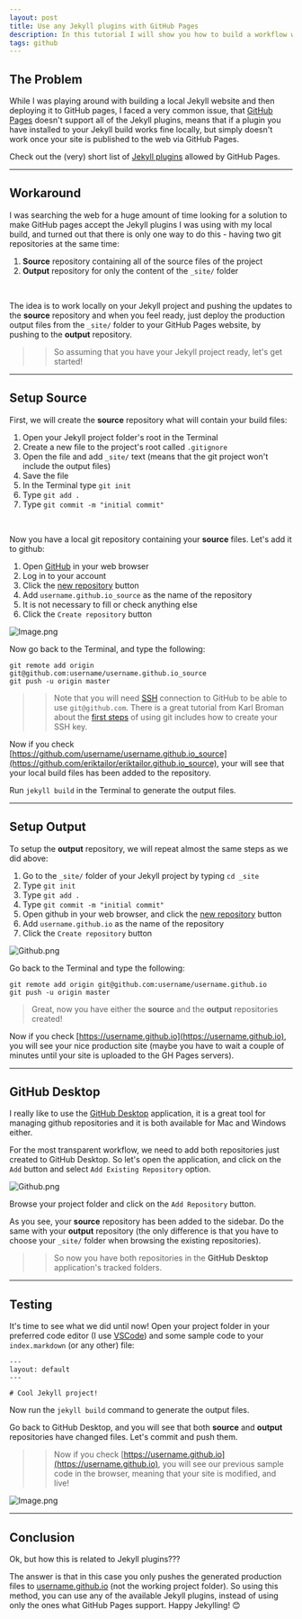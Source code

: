 ```yaml
---
layout: post
title: Use any Jekyll plugins with GitHub Pages
description: In this tutorial I will show you how to build a workflow with Jekyll and GitHub Pages where you will be able to use any Jekyll plugins.
tags: github
---
```


## The Problem

While I was playing around with building a local Jekyll website and then deploying it to GitHub pages, I faced a very common issue, that [GitHub Pages](https://pages.github.com/) doesn't support all of the Jekyll plugins, means that if a plugin you have installed to your Jekyll build works fine locally, but simply doesn't work once your site is published to the web via GitHub Pages.

Check out the (very) short list of [Jekyll plugins](https://pages.github.com/versions/) allowed by GitHub Pages.

---

## Workaround

I was searching the web for a huge amount of time looking for a solution to make GitHub pages accept the Jekyll plugins I was using with my local build, and turned out that there is only one way to do this - having two git repositories at the same time:

1.  **Source** repository containing all of the source files of the project
2.  **Output** repository for only the content of the `_site/` folder

<br>

The idea is to work locally on your Jekyll project and pushing the updates to the **source** repository and when you feel ready, just deploy the production output files from the `_site/` folder to your GitHub Pages website, by pushing to the **output** repository.

> > So assuming that you have your Jekyll project ready, let's get started!

---

## Setup Source

First, we will create the **source** repository what will contain your build files:

1. Open your Jekyll project folder's root in the Terminal
2. Create a new file to the project's root called `.gitignore`
3. Open the file and add `_site/` text (means that the git project won't include the output files)
4. Save the file
5. In the Terminal type `git init`
6. Type `git add .`
7. Type `git commit -m "initial commit"`

<br>

Now you have a local git repository containing your **source** files. Let's add it to github:

1. Open [GitHub](https://github.com/) in your web browser
2. Log in to your account
3. Click the [new repository](https://github.com/new) button
4. Add `username.github.io_source` as the name of the repository
5. It is not necessary to fill or check anything else
6. Click the `Create repository` button

![Image.png](https://res.craft.do/user/full/34d81fee-a2e7-021c-d5fc-2e46d6c760cb/doc/43FBCD4E-96D1-474C-BCCE-7DB3ABCA9D3E/EBBC240A-78E9-4E12-9773-10972CB2365D_2/HJ6A4A1EsOa3TDmR7jaZTwyIFFsAY0aPLlQ0qHc5i1gz/Image.png)

Now go back to the Terminal, and type the following:

```other
git remote add origin git@github.com:username/username.github.io_source
git push -u origin master
```

> > Note that you will need [SSH](https://en.wikipedia.org/wiki/Secure_Shell) connection to GitHub to be able to use `git@github.com`. There is a great tutorial from Karl Broman about the [first steps](https://kbroman.org/github_tutorial/pages/first_time.html) of using git includes how to create your SSH key.

Now if you check [https://github.com/username/username.github.io_source](https://github.com/eriktailor/eriktailor.github.io_source), your will see that your local build files has been added to the repository.

Run `jekyll build` in the Terminal to generate the output files.

---

## Setup Output

To setup the **output** repository, we will repeat almost the same steps as we did above:

1. Go to the `_site/` folder of your Jekyll project by typing `cd _site`
2. Type `git init`
3. Type `git add .`
4. Type `git commit -m "initial commit"`
5. Open github in your web browser, and click the [new repository](https://github.com/new) button
6. Add `username.github.io` as the name of the repository
7. Click the `Create repository` button

![Github.png](https://res.craft.do/user/full/34d81fee-a2e7-021c-d5fc-2e46d6c760cb/doc/43FBCD4E-96D1-474C-BCCE-7DB3ABCA9D3E/67196828-5636-4F34-83CB-E9B99FD8A739_2/s2gMObMrbZridCKDrUuXbdXdtCfpft4xVMeQAHrahtEz/Image.png)

Go back to the Terminal and type the following:

```other
git remote add origin git@github.com:username/username.github.io
git push -u origin master
```

> Great, now you have either the **source** and the **output** repositories created!

Now if you check [https://username.github.io](https://username.github.io), you will see your nice production site (maybe you have to wait a couple of minutes until your site is uploaded to the GH Pages servers).

---

## GitHub Desktop

I really like to use the [GitHub Desktop](https://desktop.github.com/) application, it is a great tool for managing github repositories and it is both available for Mac and Windows either.

For the most transparent workflow, we need to add both repositories just created to GitHub Desktop. So let's open the application, and click on the `Add` button and select `Add Existing Repository` option.

![Github.png](https://res.craft.do/user/full/34d81fee-a2e7-021c-d5fc-2e46d6c760cb/doc/43FBCD4E-96D1-474C-BCCE-7DB3ABCA9D3E/4A32D82B-71FD-4110-AFCB-1134DE6B88BC_2/e9Gpx5xulMREE9xyOPPgYGLWaxs9XwKNKaMVN2VTbkwz/Image.png)

Browse your project folder and click on the `Add Repository` button.

As you see, your **source** repository has been added to the sidebar. Do the same with your **output** repository (the only difference is that you have to choose your `_site/` folder when browsing the existing repositories).

> > So now you have both repositories in the **GitHub Desktop** application's tracked folders.

---

## Testing

It's time to see what we did until now! Open your project folder in your preferred code editor (I use [VSCode](https://code.visualstudio.com/)) and some sample code to your `index.markdown` (or any other) file:

```other
---
layout: default
---

# Cool Jekyll project!
```

Now run the `jekyll build` command to generate the output files.

Go back to GitHub Desktop, and you will see that both **source** and **output** repositories have changed files. Let's commit and push them.

> > Now if you check [https://username.github.io](https://username.github.io), you will see our previous sample code in the browser, meaning that your site is modified, and live!

![Image.png](https://res.craft.do/user/full/34d81fee-a2e7-021c-d5fc-2e46d6c760cb/doc/43FBCD4E-96D1-474C-BCCE-7DB3ABCA9D3E/7A2C56EF-D130-4FB5-8AB4-B31371A8071E_2/V08OQsXyElFihSTkcNLyl2OkqaCys5rqnIMxkPCXnwYz/Image.png)

---

## Conclusion

Ok, but how this is related to Jekyll plugins???

The answer is that in this case you only pushes the generated production files to [username.github.io](username.github.io) (not the working project folder). So using this method, you can use any of the available Jekyll plugins, instead of using only the ones what GitHub Pages support. Happy Jekylling! 😊
